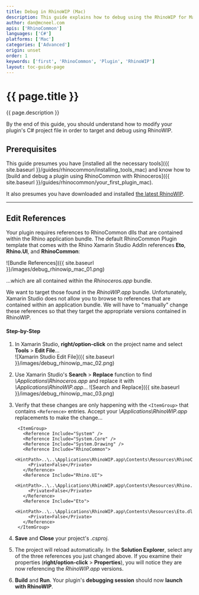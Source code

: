 ```yaml
---
title: Debug in RhinoWIP (Mac)
description: This guide explains how to debug using the RhinoWIP for Mac.
author: dan@mcneel.com
apis: ['RhinoCommon']
languages: ['C#']
platforms: ['Mac']
categories: ['Advanced']
origin: unset
order: 1
keywords: ['first', 'RhinoCommon', 'Plugin', 'RhinoWIP']
layout: toc-guide-page
---
```


# {{ page.title }}

{{ page.description }}

By the end of this guide, you should understand how to modify your plugin's C# project file in order to target and debug using RhinoWIP.

## Prerequisites

This guide presumes you have [installed all the necessary tools]({{ site.baseurl }}/guides/rhinocommon/installing_tools_mac) and know how to [build and debug a plugin using RhinoCommon with Rhinoceros]({{ site.baseurl }}/guides/rhinocommon/your_first_plugin_mac).  

It also presumes you have downloaded and installed [the latest RhinoWIP](http://www.rhino3d.com/go/download/rhino-for-mac/wip/latest).

---

## Edit References

Your plugin requires references to RhinoCommon dlls that are contained within the Rhino application bundle.  The default RhinoCommon Plugin template that comes with the Rhino Xamarin Studio AddIn references **Eto**, **Rhino.UI**, and **RhinoCommon**:

![Bundle References]({{ site.baseurl }}/images/debug_rhinowip_mac_01.png)

...which are all contained within the *Rhinoceros.app* bundle.

We want to target those found in the *RhinoWIP.app* bundle.  Unfortunately, Xamarin Studio does not allow you to browse to references that are contained within an application bundle.  We will have to "manually" change these references so that they target the appropriate versions contained in RhinoWIP.

#### Step-by-Step

1. In Xamarin Studio, **right/option-click** on the project name and select **Tools** > **Edit File**...  
![Xamarin Studio Edit File]({{ site.baseurl }}/images/debug_rhinowip_mac_02.png)
1. Use Xamarin Studio's **Search** > **Replace** function to find *\Applications\Rhinoceros.app* and replace it with *\Applications\RhinoWIP.app*...
![Search and Replace]({{ site.baseurl }}/images/debug_rhinowip_mac_03.png)
1. Verify that these changes are only happening with the `<ItemGroup>` that contains `<Reference>` entries.  Accept your *\Applications\RhinoWIP.app* replacements to make the change...

        <ItemGroup>
          <Reference Include="System" />
          <Reference Include="System.Core" />
          <Reference Include="System.Drawing" />
          <Reference Include="RhinoCommon">
            <HintPath>..\..\Applications\RhinoWIP.app\Contents\Resources\RhinoCommon.dll</HintPath>
            <Private>False</Private>
          </Reference>
          <Reference Include="Rhino.UI">
            <HintPath>..\..\Applications\RhinoWIP.app\Contents\Resources\Rhino.UI.dll</HintPath>
            <Private>False</Private>
          </Reference>
          <Reference Include="Eto">
            <HintPath>..\..\Applications\RhinoWIP.app\Contents\Resources\Eto.dll</HintPath>
            <Private>False</Private>
          </Reference>
        </ItemGroup>
1. **Save** and **Close** your project's *.csproj*.
1. The project will reload automatically.  In the **Solution Explorer**, select any of the three references you just changed above.  If you examine their properties (**right/option-click** > **Properties**), you will notice they are now referencing the *RhinoWIP.app* versions.
1. **Build** and **Run**.  Your plugin's **debugging session** should now **launch with RhinoWIP**.
